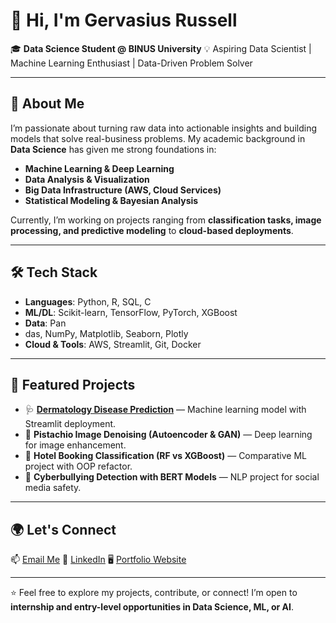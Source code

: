 # 👋 Hi, I'm Gervasius Russell

🎓 **Data Science Student @ BINUS University**
💡 Aspiring Data Scientist | Machine Learning Enthusiast | Data-Driven Problem Solver

---

## 🚀 About Me

I’m passionate about turning raw data into actionable insights and building models that solve real-business problems. My academic background in **Data Science** has given me strong foundations in:

* **Machine Learning & Deep Learning**
* **Data Analysis & Visualization**
* **Big Data Infrastructure (AWS, Cloud Services)**
* **Statistical Modeling & Bayesian Analysis**

Currently, I’m working on projects ranging from **classification tasks, image processing, and predictive modeling** to **cloud-based deployments**.

---

## 🛠 Tech Stack

* **Languages**: Python, R, SQL, C
* **ML/DL**: Scikit-learn, TensorFlow, PyTorch, XGBoost
* **Data**: Pan
* das, NumPy, Matplotlib, Seaborn, Plotly
* **Cloud & Tools**: AWS, Streamlit, Git, Docker

---

## 📌 Featured Projects

* 🩺 **[Dermatology Disease Prediction](#)** — Machine learning model with Streamlit deployment.
* 🌿 **Pistachio Image Denoising (Autoencoder & GAN)** — Deep learning for image enhancement.
* 🏨 **Hotel Booking Classification (RF vs XGBoost)** — Comparative ML project with OOP refactor.
* 🔐 **Cyberbullying Detection with BERT Models** — NLP project for social media safety.

---

## 🌍 Let's Connect

📫 [Email Me](mailto:gervasius.russell@gmail.com)
💼 [LinkedIn](https://linkedin.com/in/gervasiusrussell)
🖥 [Portfolio Website](#)

---

⭐️ Feel free to explore my projects, contribute, or connect! I’m open to **internship and entry-level opportunities in Data Science, ML, or AI**.
